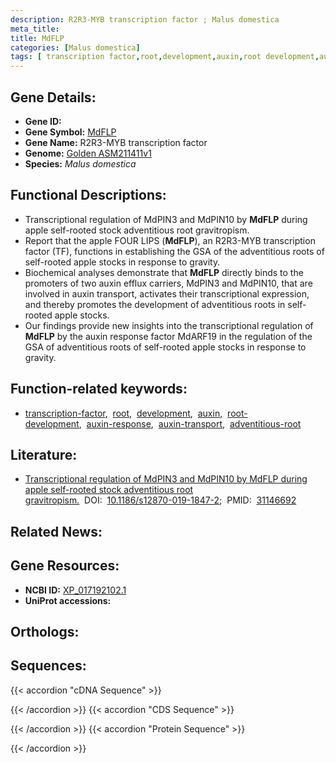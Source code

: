 ```yaml
---
description: R2R3-MYB transcription factor ; Malus domestica
meta_title:
title: MdFLP
categories: [Malus domestica]
tags: [ transcription factor,root,development,auxin,root development,auxin response,auxin transport,adventitious root ]
---
```


## Gene Details:
- **Gene ID:** []()
- **Gene Symbol:** <u>MdFLP</u>
- **Gene Name:** R2R3-MYB transcription factor
- **Genome:** [Golden ASM211411v1](https://ensembl.gramene.org/Malus_domestica_golden/Info/Index)
- **Species:** *Malus domestica*

## Functional Descriptions:
   - Transcriptional regulation of MdPIN3 and MdPIN10 by **MdFLP** during apple self-rooted stock adventitious root gravitropism.
   - Report that the apple FOUR LIPS (**MdFLP**), an R2R3-MYB transcription factor (TF), functions in establishing the GSA of the adventitious roots of self-rooted apple stocks in response to gravity.
   - Biochemical analyses demonstrate that **MdFLP** directly binds to the promoters of two auxin efflux carriers, MdPIN3 and MdPIN10, that are involved in auxin transport, activates their transcriptional expression, and thereby promotes the development of adventitious roots in self-rooted apple stocks.
   - Our findings provide new insights into the transcriptional regulation of **MdFLP** by the auxin response factor MdARF19 in the regulation of the GSA of adventitious roots of self-rooted apple stocks in response to gravity.

## Function-related keywords:
   - [transcription-factor](/tags/transcription-factor/),&nbsp;&nbsp;[root](/tags/root/),&nbsp;&nbsp;[development](/tags/development/),&nbsp;&nbsp;[auxin](/tags/auxin/),&nbsp;&nbsp;[root-development](/tags/root-development/),&nbsp;&nbsp;[auxin-response](/tags/auxin-response/),&nbsp;&nbsp;[auxin-transport](/tags/auxin-transport/),&nbsp;&nbsp;[adventitious-root](/tags/adventitious-root/)

## Literature:
   - [Transcriptional regulation of MdPIN3 and MdPIN10 by MdFLP during apple self-rooted stock adventitious root gravitropism.](https://doi.org/10.1186/s12870-019-1847-2)&nbsp;&nbsp;DOI:&nbsp;&nbsp;[10.1186/s12870-019-1847-2](https://doi.org/10.1186/s12870-019-1847-2);&nbsp;&nbsp;PMID:&nbsp;&nbsp;[31146692](https://pubmed.ncbi.nlm.nih.gov/31146692/)

## Related News:

## Gene Resources:
- **NCBI ID:**  [XP_017192102.1](https://www.ncbi.nlm.nih.gov/gene/?term=XP_017192102.1)
- **UniProt accessions:**  [](https://www.uniprot.org/uniprotkb//entry)

## Orthologs:

## Sequences:
{{< accordion "cDNA Sequence" >}}

{{< /accordion >}}
{{< accordion "CDS Sequence" >}}

{{< /accordion >}}
{{< accordion "Protein Sequence" >}}

{{< /accordion >}}
